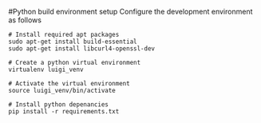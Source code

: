#Python build environment setup
Configure the development environment as follows
```
# Install required apt packages
sudo apt-get install build-essential
sudo apt-get install libcurl4-openssl-dev 

# Create a python virtual environment
virtualenv luigi_venv

# Activate the virtual environment
source luigi_venv/bin/activate

# Install python depenancies
pip install -r requirements.txt
```
